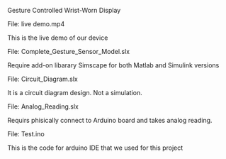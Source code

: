 Gesture Controlled Wrist-Worn Display

File: live demo.mp4

This is the live demo of our device

File: Complete_Gesture_Sensor_Model.slx

Require add-on libarary Simscape for both Matlab and Simulink versions

File: Circuit_Diagram.slx

It is a circuit diagram design. Not a simulation.

File: Analog_Reading.slx

Requirs phisically connect to Arduino board and takes analog reading. 

File: Test.ino

This is the code for arduino IDE that we used for this project
